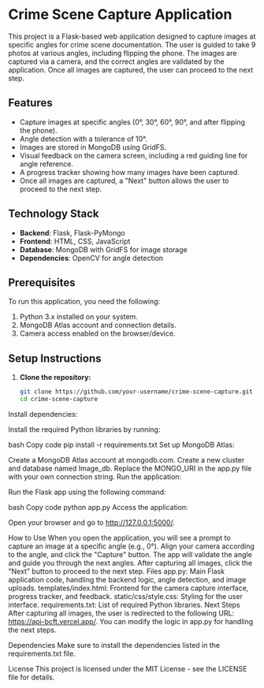 # Crime Scene Capture Application

This project is a Flask-based web application designed to capture images at specific angles for crime scene documentation. The user is guided to take 9 photos at various angles, including flipping the phone. The images are captured via a camera, and the correct angles are validated by the application. Once all images are captured, the user can proceed to the next step.

## Features

- Capture images at specific angles (0°, 30°, 60°, 90°, and after flipping the phone).
- Angle detection with a tolerance of 10°.
- Images are stored in MongoDB using GridFS.
- Visual feedback on the camera screen, including a red guiding line for angle reference.
- A progress tracker showing how many images have been captured.
- Once all images are captured, a "Next" button allows the user to proceed to the next step.

## Technology Stack

- **Backend**: Flask, Flask-PyMongo
- **Frontend**: HTML, CSS, JavaScript
- **Database**: MongoDB with GridFS for image storage
- **Dependencies**: OpenCV for angle detection

## Prerequisites

To run this application, you need the following:

1. Python 3.x installed on your system.
2. MongoDB Atlas account and connection details.
3. Camera access enabled on the browser/device.

## Setup Instructions

1. **Clone the repository:**

   ```bash
   git clone https://github.com/your-username/crime-scene-capture.git
   cd crime-scene-capture
Install dependencies:

Install the required Python libraries by running:

bash
Copy code
pip install -r requirements.txt
Set up MongoDB Atlas:

Create a MongoDB Atlas account at mongodb.com.
Create a new cluster and database named Image_db.
Replace the MONGO_URI in the app.py file with your own connection string.
Run the application:

Run the Flask app using the following command:

bash
Copy code
python app.py
Access the application:

Open your browser and go to http://127.0.0.1:5000/.

How to Use
When you open the application, you will see a prompt to capture an image at a specific angle (e.g., 0°).
Align your camera according to the angle, and click the "Capture" button.
The app will validate the angle and guide you through the next angles.
After capturing all images, click the "Next" button to proceed to the next step.
Files
app.py: Main Flask application code, handling the backend logic, angle detection, and image uploads.
templates/index.html: Frontend for the camera capture interface, progress tracker, and feedback.
static/css/style.css: Styling for the user interface.
requirements.txt: List of required Python libraries.
Next Steps
After capturing all images, the user is redirected to the following URL: https://api-bcft.vercel.app/. You can modify the logic in app.py for handling the next steps.

Dependencies
Make sure to install the dependencies listed in the requirements.txt file.

License
This project is licensed under the MIT License - see the LICENSE file for details.